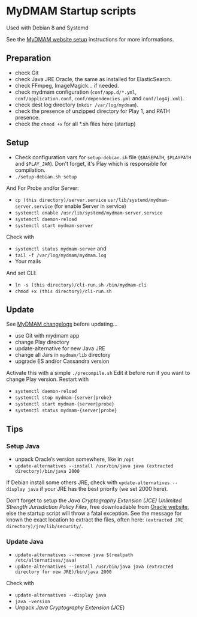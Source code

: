# MyDMAM Startup scripts
Used with Debian 8 and Systemd

See the [MyDMAM website setup](http://mydmam.org/setup/) instructions for more informations.

## Preparation
- check Git
- check Java JRE Oracle, the same as installed for ElasticSearch.
- check FFmpeg, ImageMagick... if needed.
- check mydmam configuration (`conf/app.d/*.yml`, `conf/application.conf`, `conf/dependencies.yml` and `conf/log4j.xml`).
- check dest log directory (`mkdir /var/log/mydmam`).
- check the presence of unzipped directory for Play 1, and PATH presence.
- check the `chmod +x` for all *.sh files here (startup)

## Setup
- Check configuration vars for `setup-debian.sh` file (`$BASEPATH`, `$PLAYPATH` and `$PLAY_JAR`).
Don't forget, it's Play which is responsible for compilation.
- `./setup-debian.sh setup`

And For Probe and/or Server:

- `cp (this directory)/server.service` `usr/lib/systemd/mydmam-server.service` (for enable Server in service)
- `systemctl enable /usr/lib/systemd/mydmam-server.service`
- `systemctl daemon-reload`
- `systemctl start mydmam-server`

Check with

- `systemctl status mydmam-server` and
- `tail -f /var/log/mydmam/mydmam.log`
- Your mails

And set CLI:

- `ln -s (this directory)/cli-run.sh /bin/mydmam-cli`
- `chmod +x (this directory)/cli-run.sh`

## Update

See [MyDMAM changelogs](http://mydmam.org/category/changelogs) before updating...

- use Git with mydmam app
- change Play directory
- update-alternative for new Java JRE
- change all Jars in `mydmam/lib` directory
- upgrade ES and/or Cassandra version

Activate this with a simple `./precompile.sh`
Edit it before run if you want to change Play version.
Restart with

- `systemctl daemon-reload`
- `systemctl stop mydmam-{server|probe}`
- `systemctl start mydmam-{server|probe}`
- `systemctl status mydmam-{server|probe}`

## Tips
### Setup Java 

- unpack Oracle’s version somewhere, like in `/opt`
- `update-alternatives --install /usr/bin/java java (extracted directory)/bin/java 2000`

If Debian install some others JRE, check with
`update-alternatives --display java`
if your JRE has the best priority (we set 2000 here).

Don’t forget to setup the *Java Cryptography Extension (JCE) Unlimited Strength Jurisdiction Policy Files*, free downloadable from [Oracle website](http://www.oracle.com/technetwork/java/javase/downloads/index.html), else the startup script will throw a fatal exception. See the message for known the exact location to extract the files, often here: `(extracted JRE directory)/jre/lib/security/`.

### Update Java

- `update-alternatives --remove java $(realpath /etc/alternatives/java)`
- `update-alternatives --install /usr/bin/java java (extracted directory for new JRE)/bin/java 2000`

Check with

- `update-alternatives --display java`
- `java -version`
- Unpack *Java Cryptography Extension (JCE*)
